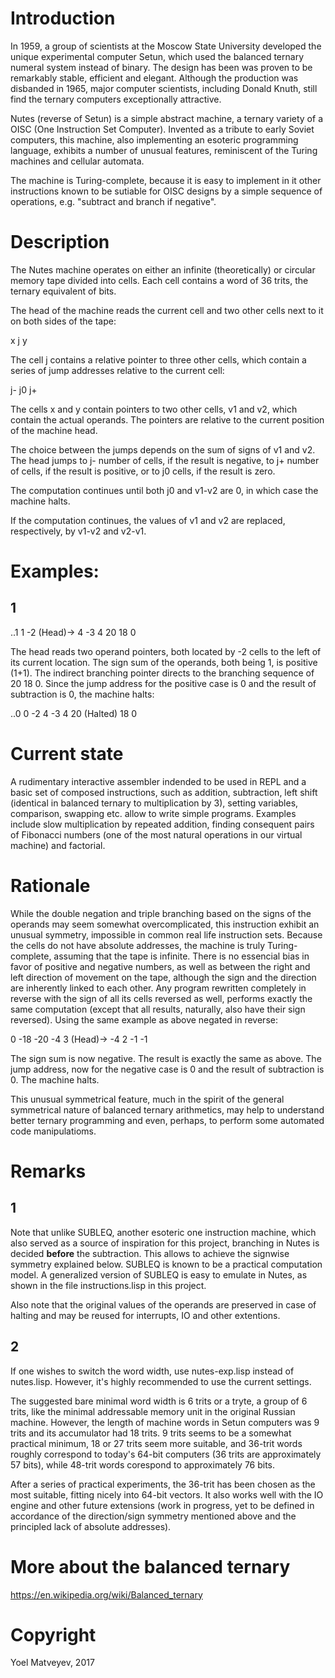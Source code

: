 # Introduction

In 1959, a group of scientists at the Moscow State University developed the unique experimental computer Setun, which used the balanced ternary numeral system instead of binary. The design has been was proven to be remarkably stable, efficient and elegant. Although the production was disbanded in 1965, major computer scientists, including Donald Knuth, still find the ternary computers exceptionally attractive.

Nutes (reverse of Setun) is a simple abstract machine, a ternary variety of a OISC (One Instruction Set Computer). Invented as a tribute to early Soviet computers,  this machine, also implementing an esoteric programming language, exhibits a number of unusual features, reminiscent of the Turing machines and cellular automata.

The machine is Turing-complete, because it is easy to implement in it other instructions known to be sutiable for OISC designs by a simple sequence of operations, e.g. "subtract and branch if negative".

# Description

The Nutes machine operates on either an infinite (theoretically) or circular memory tape divided into cells. Each cell contains a word of 36 trits, the ternary equivalent of bits.

The head of the machine reads the current cell and two other cells next to it on both sides of the tape:

x j y

The cell j contains a relative pointer to three other cells, which contain a series of jump addresses relative to the current cell:

j- j0 j+

The cells x and y contain pointers to two other cells, v1 and v2, which contain the actual operands. The pointers are relative to the current position of the machine head.

The choice between the jumps depends on the sum of signs of v1 and v2. The head jumps to j- number of cells, if the result is negative, to j+ number of cells, if the result is positive, or to j0 cells, if the result is zero. 

The computation continues until both j0 and v1-v2 are 0, in which case the machine halts.

If the computation continues, the values of v1 and v2 are replaced, respectively, by v1-v2 and v2-v1.

# Examples:

## 1 

..1 1 -2 (Head)-> 4 -3 4 20 18 0

The head reads two operand pointers, both located by -2 cells to the left of its current location. The sign sum of the operands, both being 1, is positive (1+1). The indirect branching pointer directs to the branching sequence of 20 18 0. Since the jump address for the positive case is 0 and the result of subtraction is 0, the machine halts:

..0 0 -2 4 -3 4 20 (Halted) 18 0

# Current state

A rudimentary interactive assembler indended to be used in REPL and a basic set of composed instructions, such as addition, subtraction, left shift (identical in balanced ternary to multiplication by 3), setting variables, comparison, swapping etc. allow to write simple programs. Examples include slow multiplication by repeated addition, finding consequent pairs of Fibonacci numbers (one of the most natural operations in our virtual machine) and factorial.

# Rationale

While the double negation and triple branching based on the signs of the operands may seem somewhat overcomplicated, this instruction exhibit an unusual symmetry, impossible in common real life instruction sets. Because the cells do not have absolute addresses, the machine is truly Turing-complete, assuming that the tape is infinite. There is no essencial bias in favor of positive and negative numbers, as well as between the right and left direction of movement on the tape, although the sign and the direction are inherently linked to each other. Any program rewritten completely in reverse with the sign of all its cells reversed as well, performs exactly the same computation (except that all results, naturally, also have their sign reversed). Using the same example as above negated in reverse:

0 -18 -20 -4 3 (Head)-> -4 2 -1 -1

The sign sum is now negative. The result is exactly the same as above. The jump address, now for the negative case is 0 and the result of subtraction is 0. The machine halts.  

This unusual symmetrical feature, much in the spirit of the general symmetrical nature of balanced ternary arithmetics, may help to understand better ternary programming and even, perhaps, to perform some automated code manipulatioms.

# Remarks

## 1

Note that unlike SUBLEQ, another esoteric one instruction machine, which also served as a source of inspiration for this project, branching in Nutes is decided **before** the subtraction. This allows to achieve the signwise symmetry explained below. SUBLEQ is known to be a practical computation model. A generalized version of SUBLEQ is easy to emulate in Nutes, as shown in the file instructions.lisp in this project.

Also note that the original values of the operands are preserved in case of halting and may be reused for interrupts, IO and other extentions.

## 2

If one wishes to switch the word width, use nutes-exp.lisp instead of nutes.lisp. However, it's highly recommended to use the current settings.

The suggested bare minimal word width is 6 trits or a tryte, a group of 6 trits, like the minimal addressable memory unit in the original Russian machine. However, the length of machine words in Setun computers was 9 trits and its accumulator had 18 trits. 9 trits seems to be a somewhat practical minimum, 18 or 27 trits seem more suitable, and 36-trit words roughly correspond to today's 64-bit computers (36 trits are approximately 57 bits), while 48-trit words corespond to approximately 76 bits.

After a series of practical experiments, the 36-trit has been chosen as the most suitable, fitting nicely into 64-bit vectors. It also works well with the IO engine and other future extensions (work in progress, yet to be defined in accordance of the direction/sign symmetry mentioned above and the principled lack of absolute addresses). 

# More about the balanced ternary

https://en.wikipedia.org/wiki/Balanced_ternary

# Copyright

Yoel Matveyev, 2017
